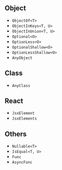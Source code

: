 ## Object

- `ObjectOf<T>`
- `ObjectInKeys<T, U>`
- `ObjectInUnion<T, U>`
- `Optional<O>`
- `OptionLess<O>`
- `OptionalShallow<O>`
- `OptionLessShallow<O>`
- `AnyObject`

## Class

- `AnyClass`

## React

- `JsxElement`
- `JsxElements`

## Others

- `Nullable<T>`
- `IsEqual<T, U>`
- `Func`
- `AsyncFunc`
